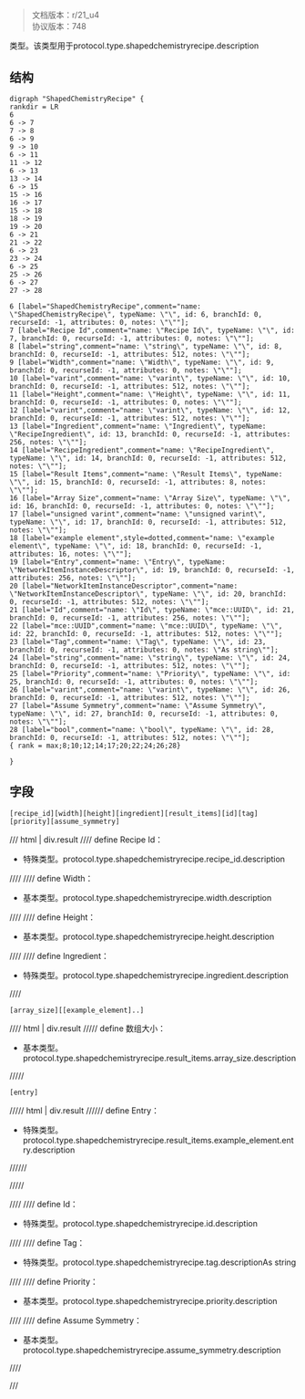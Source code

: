 # <!-- md:samp ShapedChemistryRecipe -->

> 文档版本：r/21_u4<br/>协议版本：748

<!-- md:samp ShapedChemistryRecipe -->类型。该类型用于protocol.type.shapedchemistryrecipe.description

## 结构

```viz
digraph "ShapedChemistryRecipe" {
rankdir = LR
6
6 -> 7
7 -> 8
6 -> 9
9 -> 10
6 -> 11
11 -> 12
6 -> 13
13 -> 14
6 -> 15
15 -> 16
16 -> 17
15 -> 18
18 -> 19
19 -> 20
6 -> 21
21 -> 22
6 -> 23
23 -> 24
6 -> 25
25 -> 26
6 -> 27
27 -> 28

6 [label="ShapedChemistryRecipe",comment="name: \"ShapedChemistryRecipe\", typeName: \"\", id: 6, branchId: 0, recurseId: -1, attributes: 0, notes: \"\""];
7 [label="Recipe Id",comment="name: \"Recipe Id\", typeName: \"\", id: 7, branchId: 0, recurseId: -1, attributes: 0, notes: \"\""];
8 [label="string",comment="name: \"string\", typeName: \"\", id: 8, branchId: 0, recurseId: -1, attributes: 512, notes: \"\""];
9 [label="Width",comment="name: \"Width\", typeName: \"\", id: 9, branchId: 0, recurseId: -1, attributes: 0, notes: \"\""];
10 [label="varint",comment="name: \"varint\", typeName: \"\", id: 10, branchId: 0, recurseId: -1, attributes: 512, notes: \"\""];
11 [label="Height",comment="name: \"Height\", typeName: \"\", id: 11, branchId: 0, recurseId: -1, attributes: 0, notes: \"\""];
12 [label="varint",comment="name: \"varint\", typeName: \"\", id: 12, branchId: 0, recurseId: -1, attributes: 512, notes: \"\""];
13 [label="Ingredient",comment="name: \"Ingredient\", typeName: \"RecipeIngredient\", id: 13, branchId: 0, recurseId: -1, attributes: 256, notes: \"\""];
14 [label="RecipeIngredient",comment="name: \"RecipeIngredient\", typeName: \"\", id: 14, branchId: 0, recurseId: -1, attributes: 512, notes: \"\""];
15 [label="Result Items",comment="name: \"Result Items\", typeName: \"\", id: 15, branchId: 0, recurseId: -1, attributes: 8, notes: \"\""];
16 [label="Array Size",comment="name: \"Array Size\", typeName: \"\", id: 16, branchId: 0, recurseId: -1, attributes: 0, notes: \"\""];
17 [label="unsigned varint",comment="name: \"unsigned varint\", typeName: \"\", id: 17, branchId: 0, recurseId: -1, attributes: 512, notes: \"\""];
18 [label="example element",style=dotted,comment="name: \"example element\", typeName: \"\", id: 18, branchId: 0, recurseId: -1, attributes: 16, notes: \"\""];
19 [label="Entry",comment="name: \"Entry\", typeName: \"NetworkItemInstanceDescriptor\", id: 19, branchId: 0, recurseId: -1, attributes: 256, notes: \"\""];
20 [label="NetworkItemInstanceDescriptor",comment="name: \"NetworkItemInstanceDescriptor\", typeName: \"\", id: 20, branchId: 0, recurseId: -1, attributes: 512, notes: \"\""];
21 [label="Id",comment="name: \"Id\", typeName: \"mce::UUID\", id: 21, branchId: 0, recurseId: -1, attributes: 256, notes: \"\""];
22 [label="mce::UUID",comment="name: \"mce::UUID\", typeName: \"\", id: 22, branchId: 0, recurseId: -1, attributes: 512, notes: \"\""];
23 [label="Tag",comment="name: \"Tag\", typeName: \"\", id: 23, branchId: 0, recurseId: -1, attributes: 0, notes: \"As string\""];
24 [label="string",comment="name: \"string\", typeName: \"\", id: 24, branchId: 0, recurseId: -1, attributes: 512, notes: \"\""];
25 [label="Priority",comment="name: \"Priority\", typeName: \"\", id: 25, branchId: 0, recurseId: -1, attributes: 0, notes: \"\""];
26 [label="varint",comment="name: \"varint\", typeName: \"\", id: 26, branchId: 0, recurseId: -1, attributes: 512, notes: \"\""];
27 [label="Assume Symmetry",comment="name: \"Assume Symmetry\", typeName: \"\", id: 27, branchId: 0, recurseId: -1, attributes: 0, notes: \"\""];
28 [label="bool",comment="name: \"bool\", typeName: \"\", id: 28, branchId: 0, recurseId: -1, attributes: 512, notes: \"\""];
{ rank = max;8;10;12;14;17;20;22;24;26;28}

}

```

## 字段

```title='ShapedChemistryRecipe'
[recipe_id][width][height][ingredient][result_items][id][tag][priority][assume_symmetry]
```

/// html | div.result
//// define
Recipe Id：[<!-- md:samp string -->](../types/string.md)

- 特殊类型。protocol.type.shapedchemistryrecipe.recipe_id.description


////
//// define
Width：<!-- md:samp varint -->

- 基本类型。protocol.type.shapedchemistryrecipe.width.description


////
//// define
Height：<!-- md:samp varint -->

- 基本类型。protocol.type.shapedchemistryrecipe.height.description


////
//// define
Ingredient：[<!-- md:samp RecipeIngredient -->](../types/recipeingredient.md)

- 特殊类型。protocol.type.shapedchemistryrecipe.ingredient.description


////
```title='Result Items'
[array_size][[example_element]..]
```

//// html | div.result
///// define
数组大小：<!-- md:samp unsigned varint -->

- 基本类型。protocol.type.shapedchemistryrecipe.result_items.array_size.description


/////
```title='示例元素'
[entry]
```

///// html | div.result
////// define
Entry：[<!-- md:samp NetworkItemInstanceDescriptor -->](../types/networkiteminstancedescriptor.md)

- 特殊类型。protocol.type.shapedchemistryrecipe.result_items.example_element.entry.description


//////

/////

////
//// define
Id：[<!-- md:samp mce::UUID -->](../types/mce__uuid.md)

- 特殊类型。protocol.type.shapedchemistryrecipe.id.description


////
//// define
Tag：[<!-- md:samp string -->](../types/string.md)

- 特殊类型。protocol.type.shapedchemistryrecipe.tag.descriptionAs string


////
//// define
Priority：<!-- md:samp varint -->

- 基本类型。protocol.type.shapedchemistryrecipe.priority.description


////
//// define
Assume Symmetry：<!-- md:samp bool -->

- 基本类型。protocol.type.shapedchemistryrecipe.assume_symmetry.description


////

///

